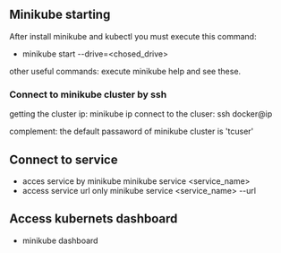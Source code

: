 
## Minikube starting

After install minikube and kubectl you must execute this command:

- minikube start --drive=<chosed_drive>

other useful commands: execute minikube help and see these.

### Connect to minikube cluster by ssh

getting the cluster ip: minikube ip
connect to the cluser: ssh docker@ip

complement: the default passaword of minikube cluster is 'tcuser'

## Connect to service 

- acces service by minikube
    minikube service <service_name>
- access service url only
    minikube service <service_name> --url

## Access kubernets dashboard

- minikube dashboard